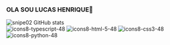 ### OLA SOU  LUCAS HENRIQUE👋

![snipe02 GitHub stats](https://github-readme-stats.vercel.app/api?username=snipe02&theme=blue-green&show_icons=true)<br/>
![icons8-typescript-48](https://github.com/snipe02/snipe02/assets/108341139/8bf7de1e-a722-47af-aded-0fccb1c62bbc)
![icons8-html-5-48](https://github.com/snipe02/snipe02/assets/108341139/8cf8f37c-26ea-4c32-a51c-8254b4dc7f00)
![icons8-css3-48](https://github.com/snipe02/snipe02/assets/108341139/8cb93ae9-0eb4-4536-b624-9284dad8851c)
![icons8-python-48](https://github.com/snipe02/snipe02/assets/108341139/c1e82fe1-607c-4400-83fd-c65c8ebea324)
